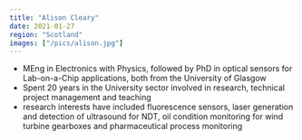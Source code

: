```yaml
---
title: "Alison Cleary"
date: 2021-01-27
region: "Scotland"
images: ["/pics/alison.jpg"]
---
```


- MEng in Electronics with Physics, followed by PhD in optical sensors for Lab-on-a-Chip applications, both from the University of Glasgow
- Spent 20 years in the University sector involved in research, technical project management and teaching
- research interests have included fluorescence sensors, laser generation and detection of ultrasound for NDT, oil condition monitoring for wind turbine gearboxes and pharmaceutical process monitoring